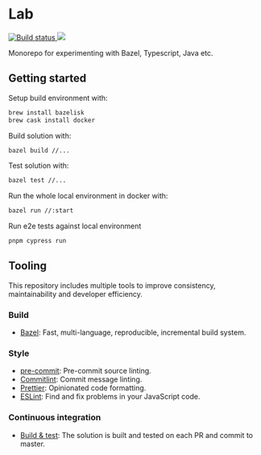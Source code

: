 # Lab

<p>
    <a href="https://github.com/allocadia-jack/lab/actions?query=workflow%3ABuild+branch%3Amain+">
        <img alt="Build status" src="https://github.com/allocadia-jack/lab/actions/workflows/main.yml/badge.svg">
    </a>
    <a href="https://codecov.io/gh/jackvincentnz/lab" >
        <img src="https://codecov.io/gh/jackvincentnz/lab/graph/badge.svg?token=6NY99RW8Z8"/>
    </a>
</p>

Monorepo for experimenting with Bazel, Typescript, Java etc.

## Getting started

Setup build environment with:

```zsh
brew install bazelisk
brew cask install docker
```

Build solution with:

```zsh
bazel build //...
```

Test solution with:

```zsh
bazel test //...
```

Run the whole local environment in docker with:

```zsh
bazel run //:start
```

Run e2e tests against local environment

```zsh
pnpm cypress run
```

## Tooling

This repository includes multiple tools to improve consistency, maintainability and developer efficiency.

### Build

- [Bazel](https://bazel.build): Fast, multi-language, reproducible, incremental build system.

### Style

- [pre-commit](https://pre-commit.com/): Pre-commit source linting.
- [Commitlint](https://commitlint.js.org): Commit message linting.
- [Prettier](https://prettier.io/docs/en/index.html): Opinionated code formatting.
- [ESLint](https://eslint.org/): Find and fix problems in your JavaScript code.

### Continuous integration

- [Build & test](https://github.com/allocadia-jack/lab/actions?query=workflow%3ABuild): The solution is built and tested on each PR and commit to master.

